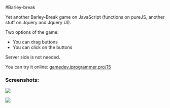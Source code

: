 #Barley-break

Yet another Barley-Break game on JavaScript (functions on pureJS, another stuff on Jquery and Jquery UI).

Two options of the game:

 - You can drag buttons
 - You can click on the buttons

Server side is not needed.
 
You can try it online: [gamedev.iprogrammer.pro/15](http://gamedev.iprogrammer.pro/15/) 

### Screenshots:

![](http://gamedev.iprogrammer.pro/15/screenshots/screenshot_1.jpg)

![](http://gamedev.iprogrammer.pro/15/screenshots/screenshot_2.jpg)
